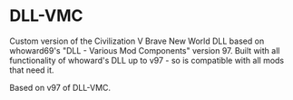 # DLL-VMC

Custom version of the Civilization V Brave New World DLL based on whoward69's "DLL - Various Mod Components" version 97.
Built with all functionality of whoward's DLL up to v97 - so is compatible with all mods that need it.

Based on v97 of DLL-VMC.


